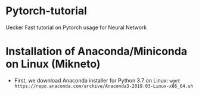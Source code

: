 # Pytorch-tutorial
Uecker Fast tutorial on Pytorch usage for Neural Network
# Installation of Anaconda/Miniconda on Linux (Mikneto)
- First, we download Anaconda installer for Python 3.7 on Linux:
`wget https://repo.anaconda.com/archive/Anaconda3-2019.03-Linux-x86_64.sh`

